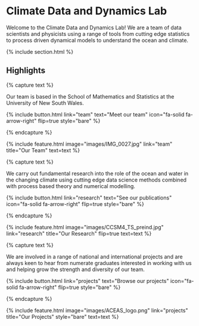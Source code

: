 ---
---

# Climate Data and Dynamics Lab

Welcome to the Climate Data and Dynamics Lab! We are a team of data scientists and physicists using a range of tools from cutting edge statistics to process driven dynamical models to understand the ocean and climate. 

{% include section.html %}

## Highlights

{% capture text %}

Our team is based in the School of Mathematics and Statistics at the University of New South Wales.

{%
  include button.html
  link="team"
  text="Meet our team"
  icon="fa-solid fa-arrow-right"
  flip=true
  style="bare"
%}

{% endcapture %}

{%
  include feature.html
  image="images/IMG_0027.jpg"
  link="team"
  title="Our Team"
  text=text
%}

{% capture text %}

We carry out fundamental research into the role of the ocean and water in the changing climate using cutting edge data science methods combined with process based theory and numerical modelling.

{%
  include button.html
  link="research"
  text="See our publications"
  icon="fa-solid fa-arrow-right"
  flip=true
  style="bare"
%}

{% endcapture %}

{%
  include feature.html
  image="images/CCSM4_TS_preind.jpg"
  link="research"
  title="Our Research"
  flip=true
  text=text
%}

{% capture text %}

We are involved in a range of national and international projects and are always keen to hear from numerate graduates interested in working with us and helping grow the strength and diversity of our team.

{%
  include button.html
  link="projects"
  text="Browse our projects"
  icon="fa-solid fa-arrow-right"
  flip=true
  style="bare"
%}

{% endcapture %}

{%
  include feature.html
  image="images/ACEAS_logo.png"
  link="projects"
  title="Our Projects"
  style="bare"
  text=text
%}
